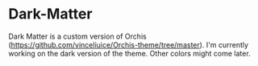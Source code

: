 # Dark-Matter
Dark Matter is a custom version of Orchis (https://github.com/vinceliuice/Orchis-theme/tree/master). I'm currently working on the dark version of the theme. Other colors might come later.

